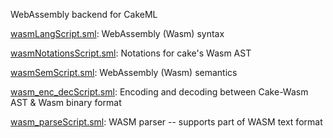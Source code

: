 WebAssembly backend for CakeML

[wasmLangScript.sml](wasmLangScript.sml):
WebAssembly (Wasm) syntax

[wasmNotationsScript.sml](wasmNotationsScript.sml):
Notations for cake's Wasm AST

[wasmSemScript.sml](wasmSemScript.sml):
WebAssembly (Wasm) semantics

[wasm_enc_decScript.sml](wasm_enc_decScript.sml):
Encoding and decoding between Cake-Wasm AST & Wasm binary format

[wasm_parseScript.sml](wasm_parseScript.sml):
WASM parser -- supports part of WASM text format

